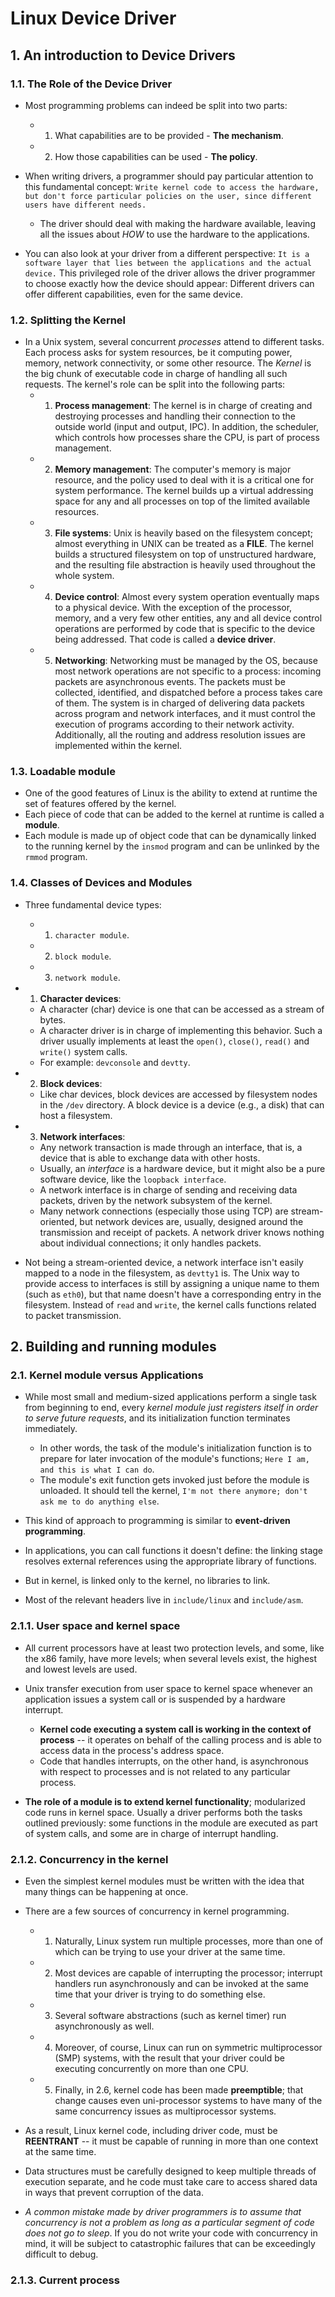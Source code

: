 # Linux Device Driver

## 1. An introduction to Device Drivers

### 1.1. The Role of the Device Driver

- Most programming problems can indeed be split into two parts:
  - 1. What capabilities are to be provided - **The mechanism**.
  - 2. How those capabilities can be used - **The policy**.

- When writing drivers, a programmer should pay particular attention to this fundamental concept: `Write kernel code to access the hardware, but don't force particular policies on the user, since different users have different needs.`
  - The driver should deal with making the hardware available, leaving all the issues about *HOW* to use the hardware to the applications.

- You can also look at your driver from a different perspective: `It is a software layer that lies between the applications and the actual device.` This privileged role of the driver allows the driver programmer to choose exactly how the device should appear: Different drivers can offer different capabilities, even for the same device.

### 1.2. Splitting the Kernel

- In a Unix system, several concurrent *processes* attend to different tasks. Each process asks for system resources, be it computing power, memory, network connectivity, or some other resource. The *Kernel* is the big chunk of executable code in charge of handling all such requests. The kernel's role can be split into the following parts:
  - 1. **Process management**: The kernel is in charge of creating and destroying processes and handling their connection to the outside world (input and output, IPC). In addition, the scheduler, which controls how processes share the CPU, is part of process management.
  - 2. **Memory management**: The computer's memory is major resource, and the policy used to deal with it is a critical one for system performance. The kernel builds up a virtual addressing space for any and all processes on top of the limited available resources.
  - 3. **File systems**: Unix is heavily based on the filesystem concept; almost everything in UNIX can be treated as a **FILE**. The kernel builds a structured filesystem on top of unstructured hardware, and the resulting file abstraction is heavily used throughout the whole system.
  - 4. **Device control**: Almost every system operation eventually maps to a physical device. With the exception of the processor, memory, and a very few other entities, any and all device control operations are performed by code that is specific to the device being addressed. That code is called a **device driver**.
  - 5. **Networking**: Networking must be managed by the OS, because most network operations are not specific to a process: incoming packets are asynchronous events. The packets must be collected, identified, and dispatched before a process takes care of them. The system is in charged of delivering data packets across program and network interfaces, and it must control the execution of programs according to their network activity. Additionally, all the routing and address resolution issues are implemented within the kernel.

### 1.3. Loadable module

- One of the good features of Linux is the ability to extend at runtime the set of features offered by the kernel.
- Each piece of code that can be added to the kernel at runtime is called a **module**.
- Each module is made up of object code that can be dynamically linked to the running kernel by the `insmod` program and can be unlinked by the `rmmod` program.

### 1.4. Classes of Devices and Modules

- Three fundamental device types:
  - 1. `character module`.
  - 2. `block module`.
  - 3. `network module`.

- 1. **Character devices**:
  - A character (char) device is one that can be accessed as a stream of bytes.
  - A character driver is in charge of implementing this behavior. Such a driver usually implements at least the `open()`, `close()`, `read()` and `write()` system calls.
  - For example: `devconsole` and `devtty`.
- 2. **Block devices**:
  - Like char devices, block devices are accessed by filesystem nodes in the `/dev` directory. A block device is a device (e.g., a disk) that can host a filesystem.
- 3. **Network interfaces**:
  - Any network transaction is made through an interface, that is, a device that is able to exchange data with other hosts.
  - Usually, an *interface* is a hardware device, but it might also be a pure software device, like the `loopback interface`.
  - A network interface is in charge of sending and receiving data packets, driven by the network subsystem of the kernel.
  - Many network connections (especially those using TCP) are stream-oriented, but network devices are, usually, designed around the transmission and receipt of packets. A network driver knows nothing about individual connections; it only handles packets.

- Not being a stream-oriented device, a network interface isn't easily mapped to a node in the filesystem, as `devtty1` is. The Unix way to provide access to interfaces is still by assigning a unique name to them (such as `eth0`), but that name doesn't have a corresponding entry in the filesystem. Instead of `read` and `write`, the kernel calls functions related to packet transmission.

## 2. Building and running modules

### 2.1. Kernel module versus Applications

- While most small and medium-sized applications perform a single task from beginning to end, every *kernel module just registers itself in order to serve future requests*, and its initialization function terminates immediately.
  - In other words, the task of the module's initialization function is to prepare for later invocation of the module's functions; `Here I am, and this is what I can do`.
  - The module's exit function gets invoked just before the module is unloaded. It should tell the kernel, `I'm not there anymore; don't ask me to do anything else`.

- This kind of approach to programming is similar to **event-driven programming**.

- In applications, you can call functions it doesn't define: the linking stage resolves external references using the appropriate library of functions.
- But in kernel, is linked only to the kernel, no libraries to link.
- Most of the relevant headers live in `include/linux` and `include/asm`.

### 2.1.1. User space and kernel space

- All current processors have at least two protection levels, and some, like the x86 family, have more levels; when several levels exist, the highest and lowest levels are used.

- Unix transfer execution from user space to kernel space whenever an application issues a system call or is suspended by a hardware interrupt.
  - **Kernel code executing a system call is working in the context of process** -- it operates on behalf of the calling process and is able to access data in the process's address space.
  - Code that handles interrupts, on the other hand, is asynchronous with respect to processes and is not related to any particular process.

- **The role of a module is to extend kernel functionality**; modularized code runs in kernel space. Usually a driver performs both the tasks outlined previously: some functions in the module are executed as part of system calls, and some are in charge of interrupt handling.

### 2.1.2. Concurrency in the kernel

- Even the simplest kernel modules must be written with the idea that many things can be happening at once.

- There are a few sources of concurrency in kernel programming.
  - 1. Naturally, Linux system run multiple processes, more than one of which can be trying to use your driver at the same time.
  - 2. Most devices are capable of interrupting the processor; interrupt handlers run asynchronously and can be invoked at the same time that your driver is trying to do something else.
  - 3. Several software abstractions (such as kernel timer) run asynchronously as well.
  - 4. Moreover, of course, Linux can run on symmetric multiprocessor (SMP) systems, with the result that your driver could be executing concurrently on more than one CPU.
  - 5. Finally, in 2.6, kernel code has been made **preemptible**; that change causes even uni-processor systems to have many of the same concurrency issues as multiprocessor systems.

- As a result, Linux kernel code, including driver code, must be **REENTRANT** -- it must be capable of running in more than one context at the same time.
- Data structures must be carefully designed to keep multiple threads of execution separate, and he code must take care to access shared data in ways that prevent corruption of the data.

- *A common mistake made by driver programmers is to assume that concurrency is not a problem as long as a particular segment of code does not go to sleep*. If you do not write your code with concurrency in mind, it will be subject to catastrophic failures that can be exceedingly difficult to debug.

### 2.1.3. Current process
